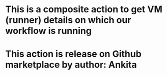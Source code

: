 # This is a composite action to get VM (runner) details on which our workflow is running
# This action is release on Github marketplace by author: Ankita 